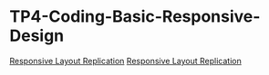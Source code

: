 # TP4-Coding-Basic-Responsive-Design

[Responsive Layout Replication](http://127.0.0.1:5501/layout-replication.html)
<a href="https://nayhlaingoo.github.io/TP4-Coding-Basic-Responsive-Design/layout-replication" target="_blank">
Responsive Layout Replication
</a>
